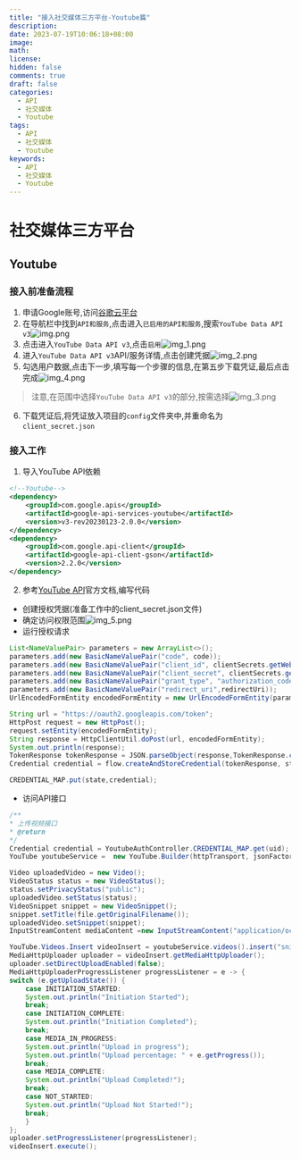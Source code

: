 ```yaml
---
title: "接入社交媒体三方平台-Youtube篇"
description: 
date: 2023-07-19T10:06:18+08:00
image: 
math: 
license: 
hidden: false
comments: true
draft: false
categories:
  - API
  - 社交媒体
  - Youtube
tags:
  - API
  - 社交媒体
  - Youtube
keywords:
  - API
  - 社交媒体
  - Youtube
---
```

# 社交媒体三方平台
## Youtube
### 接入前准备流程
1. 申请Google账号,访问[谷歌云平台](https://console.cloud.google.com/)
2. 在导航栏中找到`API和服务`,点击进入`已启用的API和服务`,搜索`YouTube Data API v3`![img.png](img.png)
3. 点击进入`YouTube Data API v3`,点击`启用`![img_1.png](img_1.png)
4. 进入`YouTube Data API v3`API/服务详情,点击创建凭据![img_2.png](img_2.png)
5. 勾选用户数据,点击下一步,填写每一个步骤的信息,在第五步下载凭证,最后点击完成![img_4.png](img_4.png)
> 注意,在范围中选择`YouTube Data API v3`的部分,按需选择![img_3.png](img_3.png)
6. 下载凭证后,将凭证放入项目的`config`文件夹中,并重命名为`client_secret.json`

### 接入工作
1. 导入YouTube API依赖
```xml
<!--Youtube-->
<dependency>
    <groupId>com.google.apis</groupId>
    <artifactId>google-api-services-youtube</artifactId>
    <version>v3-rev20230123-2.0.0</version>
</dependency>
<dependency>
    <groupId>com.google.api-client</groupId>
    <artifactId>google-api-client-gson</artifactId>
    <version>2.2.0</version>
</dependency>
```
2. 参考[YouTube API](https://developers.google.com/youtube/v3/docs?hl=zh-cn)官方文档,编写代码
- 创建授权凭据(准备工作中的client_secret.json文件)
- 确定访问权限范围![img_5.png](img_5.png)
- 运行授权请求
```java
List<NameValuePair> parameters = new ArrayList<>();
parameters.add(new BasicNameValuePair("code", code));
parameters.add(new BasicNameValuePair("client_id", clientSecrets.getWeb().getClientId()));
parameters.add(new BasicNameValuePair("client_secret", clientSecrets.getWeb().getClientSecret()));
parameters.add(new BasicNameValuePair("grant_type", "authorization_code"));
parameters.add(new BasicNameValuePair("redirect_uri",redirectUri));
UrlEncodedFormEntity encodedFormEntity = new UrlEncodedFormEntity(parameters, StandardCharsets.UTF_8.name());

String url = "https://oauth2.googleapis.com/token";
HttpPost request = new HttpPost();
request.setEntity(encodedFormEntity);
String response = HttpClientUtil.doPost(url, encodedFormEntity);
System.out.println(response);
TokenResponse tokenResponse = JSON.parseObject(response,TokenResponse.class);
Credential credential = flow.createAndStoreCredential(tokenResponse, state);

CREDENTIAL_MAP.put(state,credential);
```
- 访问API接口
```java
/**
* 上传视频接口
* @return
*/
Credential credential = YoutubeAuthController.CREDENTIAL_MAP.get(uid);
YouTube youtubeService =  new YouTube.Builder(httpTransport, jsonFactory, credential).build();

Video uploadedVideo = new Video();
VideoStatus status = new VideoStatus();
status.setPrivacyStatus("public");
uploadedVideo.setStatus(status);
VideoSnippet snippet = new VideoSnippet();
snippet.setTitle(file.getOriginalFilename());
uploadedVideo.setSnippet(snippet);
InputStreamContent mediaContent =new InputStreamContent("application/octet-stream",new BufferedInputStream(file.getInputStream()));

YouTube.Videos.Insert videoInsert = youtubeService.videos().insert("snippet,status,id,player", uploadedVideo, mediaContent);
MediaHttpUploader uploader = videoInsert.getMediaHttpUploader();
uploader.setDirectUploadEnabled(false);
MediaHttpUploaderProgressListener progressListener = e -> {
switch (e.getUploadState()) {
    case INITIATION_STARTED:
    System.out.println("Initiation Started");
    break;
    case INITIATION_COMPLETE:
    System.out.println("Initiation Completed");
    break;
    case MEDIA_IN_PROGRESS:
    System.out.println("Upload in progress");
    System.out.println("Upload percentage: " + e.getProgress());
    break;
    case MEDIA_COMPLETE:
    System.out.println("Upload Completed!");
    break;
    case NOT_STARTED:
    System.out.println("Upload Not Started!");
    break;
    }
};
uploader.setProgressListener(progressListener);
videoInsert.execute();
```